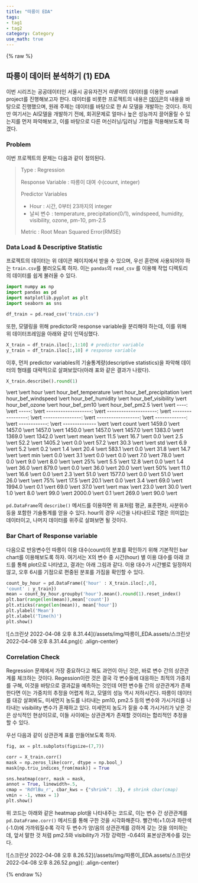 ```yaml
---
title: "따릉이 EDA"
tags:
- tag1
- tag2
category: Category
use_math: true
---
```

{% raw %}
## 따릉이 데이터 분석하기 (1) EDA

이번 시리즈는 공공데이터인 서울시 공유자전거 *따릉이*의 데이터를 이용한 small project를 진행해보고자 한다. 데이터를 비롯한 프로젝트의 내용은 [데이콘](https://dacon.io/competitions/open/235576/overview/description)의 내용을 바탕으로 진행했으며, 원래 주제는 데이터를 바탕으로 한 AI 모델을 개발하는 것이다. 하지만 여기서는 AI모델을 개발하기 전에, 회귀문제로 얼마나 높은 성능까지 끌어올릴 수 있는지를 먼저 파악해보고, 이를 바탕으로 다른 머신러닝/딥러닝 기법을 적용해보도록 하겠다.

### Problem

이번 프로젝트의 문제는 다음과 같이 정의된다.

> Type : Regression
>
> Response Variable : 따릉이 대여 수(count, integer)
>
> Predictor Variables
>
> - Hour : 시간, 0부터 23까지의 integer
> - 날씨 변수 : temperature, precipitation(0/1), windspeed, humidity, visibility, ozone, pm-10, pm-2.5
>
> Metric : Root Mean Squared Error(RMSE)

### Data Load & Descriptive Statistic

프로젝트의 데이터는 위 데이콘 페이지에서 받을 수 있으며, 우선 훈련에 사용되어야 하는 `train.csv`를 불러오도록 하자. 이는 `pandas`의 `read_csv` 를 이용해 작업 디렉토리의 데이터를 쉽게 불러올 수 있다.

```py
import numpy as np
import pandas as pd
import matplotlib.pyplot as plt
import seaborn as sns

df_train = pd.read_csv('train.csv')
```

또한, 모델링을 위해 predictor와 response variable을 분리해야 하는데, 이를 위해 위 데이터프레임을 아래와 같이 인덱싱했다.

```python
X_train = df_train.iloc[:,1:10] # predictor variable
y_train = df_train.iloc[:,10] # response variable
```

이후, 먼저 predictor variables의 기술통계량(descriptive statistics)을 파악해 데이터의 형태를 대략적으로 살펴보았다(아래 표와 같은 결과가 나왔다).

```py
X_train.describe().round(1)
```

\vert        \vert    hour \vert  hour_bef_temperature \vert  hour_bef_precipitation \vert  hour_bef_windspeed \vert  hour_bef_humidity \vert  hour_bef_visibility \vert  hour_bef_ozone \vert  hour_bef_pm10 \vert  hour_bef_pm2.5 \vert 
\vert  ----: \vert  -----: \vert  -------------------: \vert  ---------------------: \vert  -----------------: \vert  ----------------: \vert  ------------------: \vert  -------------: \vert  ------------: \vert  -------------- \vert 
\vert  count \vert  1459.0 \vert                1457.0 \vert                  1457.0 \vert              1450.0 \vert             1457.0 \vert               1457.0 \vert          1383.0 \vert         1369.0 \vert  1342.0         \vert 
\vert   mean \vert    11.5 \vert                  16.7 \vert                     0.0 \vert                 2.5 \vert               52.2 \vert               1405.2 \vert             0.0 \vert           57.2 \vert  30.3           \vert 
\vert    std \vert     6.9 \vert                   5.2 \vert                     0.2 \vert                 1.4 \vert               20.4 \vert                583.1 \vert             0.0 \vert           31.8 \vert  14.7           \vert 
\vert    min \vert     0.0 \vert                   3.1 \vert                     0.0 \vert                 0.0 \vert                7.0 \vert                 78.0 \vert             0.0 \vert            9.0 \vert  8.0            \vert 
\vert    25% \vert     5.5 \vert                  12.8 \vert                     0.0 \vert                 1.4 \vert               36.0 \vert                879.0 \vert             0.0 \vert           36.0 \vert  20.0           \vert 
\vert    50% \vert    11.0 \vert                  16.6 \vert                     0.0 \vert                 2.3 \vert               51.0 \vert               1577.0 \vert             0.0 \vert           51.0 \vert  26.0           \vert 
\vert    75% \vert    17.5 \vert                  20.1 \vert                     0.0 \vert                 3.4 \vert               69.0 \vert               1994.0 \vert             0.1 \vert           69.0 \vert  37.0           \vert 
\vert    max \vert    23.0 \vert                  30.0 \vert                     1.0 \vert                 8.0 \vert               99.0 \vert               2000.0 \vert             0.1 \vert          269.0 \vert  90.0           \vert 

`pd.DataFrame`의 `describe()` 메서드를 이용하면 위 표처럼 평균, 표준편차, 사분위수 등을 포함한 기술통계를 얻을 수 있다. hour의 경우 시간을 나타내므로 1열은 의미없는 데이터이고, 나머지 데이터를 위주로 살펴보면 될 것이다.

### Bar Chart of Response variable

다음으로 반응변수인 따릉이 이용 대수(count)의 분포를 확인하기 위해 기본적인 bar chart를 이용해보도록 하자. 여기서는 X의 변수 중 시간(hour) 별 이용 대수를 아래 코드를 통해 plot으로 나타냈고, 결과는 아래 그림과 같다. 이용 대수가 시간별로 일정하지 않고, 오후 6시를 기점으로 편중된 분포를 가짐을 확인할 수 있다.

```python
count_by_hour = pd.DataFrame({'hour' : X_train.iloc[:,0], 
'count' : y_train})
mean = count_by_hour.groupby('hour').mean().round(1).reset_index()
plt.bar(range(len(mean)),mean['count'])
plt.xticks(range(len(mean)), mean['hour'])
plt.ylabel('Mean')
plt.xlabel('Time(h)')
plt.show()
```

![스크린샷 2022-04-08 오후 8.31.44](/assets/img/따릉이_EDA.assets/스크린샷 2022-04-08 오후 8.31.44.png){: .align-center}

### Correlation Check

Regression 문제에서 가장 중요하다고 해도 과언이 아닌 것은, 바로 변수 간의 상관관계를 체크하는 것이다. Regession이란 것은 결국 각 변수들에 대응하는 최적의 가중치를 구해, 이것을 바탕으로 결과값을 예측하는 것인데 어떤 변수들 간의 상관관계가 존재한다면 이는 가중치의 추정을 어렵게 하고, 모델의 성능 역시 저하시킨다. 따릉이 데이터를 대강 살펴봐도, 미세먼지 농도를 나타내는 pm10, pm2.5 등의 변수와 가시거리를 나타내는 visibility 변수가 혼재하고 있다. 미세먼지 농도가 짙을 수록 가시거리가 낮은 것은 상식적인 현상이므로, 이들 사이에는 상관관계가 존재할 것이라는 합리적인 추정을 할 수 있다.

우선 다음과 같이 상관관계 표를 만들어보도록 하자.

```python
fig, ax = plt.subplots(figsize=(7,7))

corr = X_train.corr()
mask = np.zeros_like(corr, dtype = np.bool_)
mask[np.triu_indices_from(mask)] = True

sns.heatmap(corr, mask = mask,
annot = True, linewidth=.5,
cmap = 'RdYlBu_r', cbar_kws = {"shrink": .3}, # shrink cbar(cmap)
vmin = -1, vmax = 1)
plt.show()
```

위 코드는 아래와 같은 heatmap plot을 나타내주는 코드로, 이는 변수 간 상관관계를 `pd.DataFrame.corr()` 메서드를 통해 구한 것을 시각화해준다. 빨간색(+1.0)과 파란색(-1.0)에 가까워질수록 각각 두 변수가 양/음의 상관관계를 강하게 갖는 것을 의미하는데, 앞서 말한 것 처럼 pm2.5와 visibility가 가장 강력한 -0.64의 표본상관계수를 갖는다.

![스크린샷 2022-04-08 오후 8.26.52](/assets/img/따릉이_EDA.assets/스크린샷 2022-04-08 오후 8.26.52.png){: .align-center}


{% endraw %}